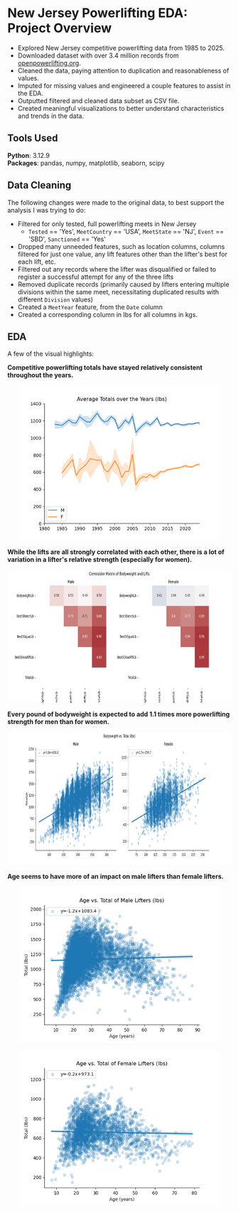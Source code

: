 # New Jersey Powerlifting EDA: Project Overview

- Explored New Jersey competitive powerlifting data from 1985 to 2025.
- Downloaded dataset with over 3.4 million records from [openpowerlifting.org](https://www.openpowerlifting.org/).
- Cleaned the data, paying attention to duplication and reasonableness of values.
- Imputed for missing values and engineered a couple features to assist in the EDA.
- Outputted filtered and cleaned data subset as CSV file.
- Created meaningful visualizations to better understand characteristics and trends in the data.

## Tools Used

**Python**: 3.12.9  
**Packages**: pandas, numpy, matplotlib, seaborn, scipy

## Data Cleaning

The following changes were made to the original data, to best support the analysis I was trying to do:

- Filtered for only tested, full powerlifting meets in New Jersey
  - `Tested` == 'Yes', `MeetCountry` == 'USA', `MeetState` == 'NJ', `Event` == 'SBD', `Sanctioned` == 'Yes'
- Dropped many unneeded features, such as location columns, columns filtered for just one value, any lift features other than the lifter's best for each lift, etc.
- Filtered out any records where the lifter was disqualified or failed to register a successful attempt for any of the three lifts
- Removed duplicate records (primarily caused by lifters entering multiple divisions within the same meet, necessitating duplicated results with different `Division` values)
- Created a `MeetYear` feature, from the `Date` column
- Created a corresponding column in lbs for all columns in kgs.

## EDA

A few of the visual highlights:

**Competitive powerlifting totals have stayed relatively consistent throughout the years.**

<p align="center"><img src="./Graphs/mf_avg_total_per_year.png" alt="Graph showing the average totals for men and women per year." width="450" height="350"/></p>

**While the lifts are all strongly correlated with each other, there is a lot of variation in a lifter's relative strength (especially for women).**

<p align="center"><img src="./Graphs/bodyweight_vs_lifts_heatmap.png" alt="Graph showing the correlation between bodyweight and the different lifts." width="720" height="300"/></p>

**Every pound of bodyweight is expected to add 1.1 times more powerlifting strength for men than for women.**

<p align="center"><img src="./Graphs/mf_bodyweight_vs_total.png" alt="Graph showing bodyweight vs totals for men and women." width="900" height="300"/></p>

**Age seems to have more of an impact on male lifters than female lifters.**

<p align="center"><img src="./Graphs/m_age_vs_total.png" alt="Graph showing age vs total for men." width="450" height="350"/></p>
<p align="center"><img src="./Graphs/f_age_vs_total.png" alt="Graph showing age vs total for women." width="450" height="350"/></p>

